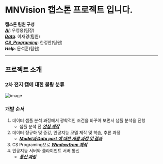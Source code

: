 # MNVision 캡스톤 프로젝트 입니다.

**캡스톤 팀원 구성**<br/>
[**_AI_**](https://github.com/MBV-and-Kids/Model): 우영웅(팀장)<br/>
[**_Data_**](https://github.com/MBV-and-Kids/Model): 이재경(팀원)<br/>
[**_CS_Programing_**](https://github.com/MBV-and-Kids/CS_Programing): 한정안(팀원)<br/>
***Help***: 문석훈(팀원)<br/>

---

## 프로젝트 소개

### 2차 전지 캡에 대한 불량 분류
![image](https://github.com/wooyoungwoong-AI/wooyoungwoong-AI/assets/136695011/1408b343-2c7a-4428-8af2-5fb45ebc175c)

### 개발 순서
1. 데이터 샘플 분석 과정에서 광학적인 조건을 바꾸어 보면서 샘플 분석을 진행
     * 샘플 분석 전 [**_암실 제작_**](https://github.com/MBV-and-Kids/.github/blob/main/profile/darkroom_production_process.md)
2. 데이터 정규화 및 증강, 인공지능 모델 제작 및 학습, 추론 과정
   * [**_Model과 Data part 에 대한 개발 과정 및 결과_**](https://github.com/MBV-and-Kids/Model/blob/main/README.md)
3. CS Programing으로 [**_Windowfrom 제작_**](https://github.com/MBV-and-Kids/CS_Programing/blob/main/README.md)
4. 인공지능 서버와 클라이언트 서버 통신
   * [**_통신 과정_**](https://github.com/MBV-and-Kids/.github/blob/main/profile/communication.md)

